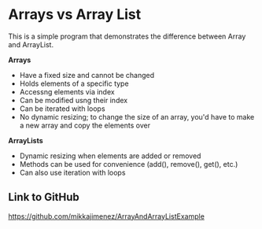 # Arrays vs Array List

This is a simple program that demonstrates the difference between Array and ArrayList.

**Arrays**
- Have a fixed size and cannot be changed
- Holds elements of a specific type
- Accessng elements via index
- Can be modified usng their index
- Can be iterated with loops
- No dynamic resizing; to change the size of an array, you'd have to make a new array and copy the elements over

**ArrayLists**
- Dynamic resizing when elements are added or removed
- Methods can be used for convenience (add(), remove(), get(), etc.)
- Can also use iteration with loops


## Link to GitHub

https://github.com/mikkajimenez/ArrayAndArrayListExample